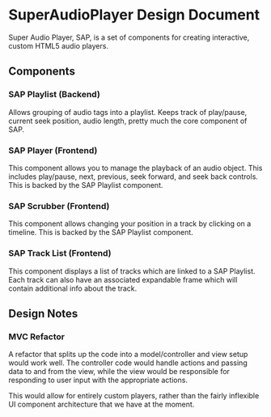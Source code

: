 # SuperAudioPlayer Design Document
Super Audio Player, SAP, is a set of components for creating interactive, custom HTML5 audio players.

## Components
### SAP Playlist (Backend)
Allows grouping of audio tags into a playlist. Keeps track of play/pause, current seek position, audio length, pretty much the core component of SAP.

### SAP Player (Frontend)
This component allows you to manage the playback of an audio object. This includes play/pause, next, previous, seek forward, and seek back controls. This is backed by the SAP Playlist component.

### SAP Scrubber (Frontend)
This component allows changing your position in a track by clicking on a timeline. This is backed by the SAP Playlist component.

### SAP Track List (Frontend)
This component displays a list of tracks which are linked to a SAP Playlist. Each track can also have an associated expandable frame which will contain additional info about the track.

## Design Notes
### MVC Refactor
A refactor that splits up the code into a model/controller and view setup would work well. The controller code would handle actions and passing data to and from the view, while the view would be responsible for responding to user input with the appropriate actions.

This would allow for entirely custom players, rather than the fairly inflexible UI component architecture that we have at the moment.
